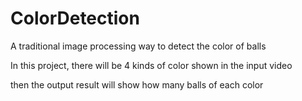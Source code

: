 # ColorDetection
A traditional image processing way to detect the color of balls

In this project, there will be 4 kinds of color shown in the input video

then the output result will show how many balls of each color
